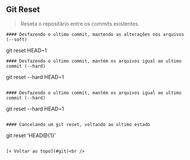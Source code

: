 ## Git Reset

> Reseta o repositário entre os commits existentes.

```
#### Desfazendo o ultimo commit, mantendo as alterações nos arquivos (--soft)
```
git reset HEAD~1
```
#### Desfazendo o ultimo commit, mantém os arquivos igual ao ultimo commit (--hard)
```
git reset --hard HEAD~1
```

#### Desfazendo o ultimo commit, mantém os arquivos igual ao ultimo commit (--hard)
```
git reset --hard HEAD~1
```

#### Cancelando um git reset, voltando ao ultimo estado
```
git reset 'HEAD@{1}'
```

[⬆ Voltar ao topo](#git)<br />
